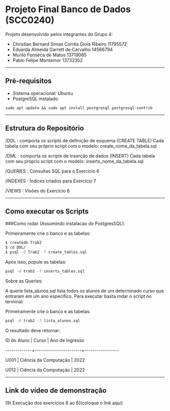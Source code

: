 # Projeto Final Banco de Dados (SCC0240)
Projeto desenvolvido pelos integrantes do Grupo 4:

- Christian Bernard Simas Corrêa Gioia Ribeiro 11795572
- Eduarda Almeida Garrett de Carvalho 14566794
- Murilo Fonseca de Matos 13719065
- Pablo Felipe Montemor 13732352
___________________________________________________________________
## Pré-requisitos
- Sistema operacional: Ubuntu
- PostgreSQL instalado:
```
sudo apt update && sudo apt install postgresql postgresql-contrib
```
___________________________________________________________________
## Estrutura do Repositório
/DDL : comporta os scripts de definição de esquema (CREATE TABLE)
Cada tabela com seu próprio script com o modelo: create_nome_da_tabela.sql

/DML : comporta os scripts de inserção de dados (INSERT)
Cada tabela com seu próprio script com o modelo: inserts_nome_da_tabela.sql

/QUERIES : Consultas SQL para o Exercício 6

/INDEXES : Índices criados para Exercício 7

/VIEWS : Visões do Exercício 8
___________________________________________________________________
## Como executar os Scripts

###Como rodar (Assumindo instalacao do PostgresSQL):

Primeiramente crie o banco e as tabelas:
```bash
$ createdb Trab2
$ cd DDL/
$ psql -d Trab2 -f create_tables.sql
```
Após isso, popule as tabelas:

```bash
psql -d trab2 -f inserts_tables.sql
```

Sobre as Queries:

A querie lista_alunos.sql lista todos os alunos de um determinado curso que
entraram em um ano específico. Para executar basta rodar o script no terminal:

Primeiramente crie o banco e as tabelas:
```bash
psql -d trab2 -f lista_alunos.sql
```
O resultado deve retornar:

 ID do Aluno |         Curso         | Ano de Ingresso 
 
-------------+-----------------------+-----------------

 U001        | Ciência da Computação |            2022
 
 U012        | Ciência da Computação |            2022


___________________________________________________________________

## Link do vídeo de demonstração
[9) Execução dos exercícios 6 ao 8](coloque o link aqui)
